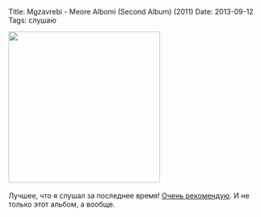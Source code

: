 Title: Mgzavrebi - Meore Albomi (Second Album) (2011)
Date: 2013-09-12
Tags: слушаю

<div class="text"><img src="https://dl.dropboxusercontent.com/u/140528/site/mgzavrebi-meore-albomi.jpg" width="300" height="300" /><br /><br />
Лучшее, что я слушал за последнее время! <a href="https://itunes.apple.com/ru/album/meore-albomi-second-album/id507261241?l=en">Очень рекомендую</a>. И не только этот альбом, а вообще.</div>